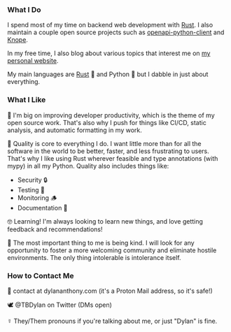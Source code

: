 ### What I Do

I spend most of my time on backend web development with [Rust]. I also maintain a couple open source projects such as [openapi-python-client] and [Knope].

In my free time, I also blog about various topics that interest me on [my personal website][website].

My main languages are [Rust] 🦀 and Python 🐍 but I dabble in just about everything.

### What I Like

🥰 I'm big on improving developer productivity, which is the theme of my open source work. That's also why I push for things like CI/CD, static analysis, and automatic formatting in my work.

🧐 Quality is core to everything I do. I want little more than for all the software in the world to be better, faster, and less frustrating to users. That's why I like using Rust wherever feasible and type annotations (with mypy) in all my Python. Quality also includes things like:
- Security 🔒
- Testing 🧪
- Monitoring 🪵
- Documentation 📜

🤓 Learning! I'm always looking to learn new things, and love getting feedback and recommendations!

💜 The most important thing to me is being kind. I will look for any opportunity to foster a more welcoming community and eliminate hostile environments. The only thing intolerable is intolerance itself.

### How to Contact Me
💌 contact at dylananthony.com (it's a Proton Mail address, so it's safe!)

🕊 @TBDylan on Twitter (DMs open)

☿ They/Them pronouns if you're talking about me, or just "Dylan" is fine.

[Rust]: https://doc.rust-lang.org/stable/book/foreword.html
[openapi-python-client]: https://github.com/triaxtec/openapi-python-client
[knope]: https://github.com/knope-dev/knope
[FastAPI]: https://fastapi.tiangolo.com
[website]: https://dylananthony.com
